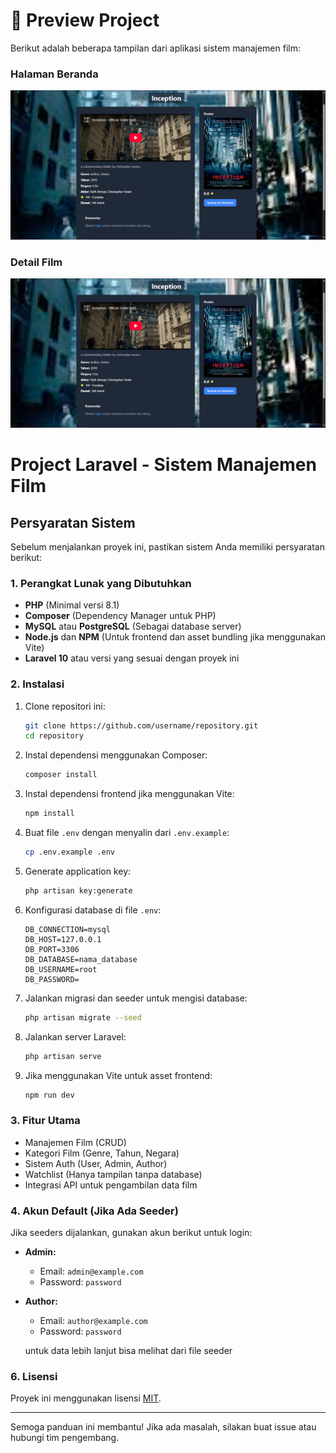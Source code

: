 # 📸 Preview Project

Berikut adalah beberapa tampilan dari aplikasi sistem manajemen film:

### Halaman Beranda
![Beranda](https://github.com/WahidMuhammadDjati/film2/blob/main/detail.png)

### Detail Film
![Detail Film](https://github.com/WahidMuhammadDjati/film2/blob/main/detail.png)



# Project Laravel - Sistem Manajemen Film

## Persyaratan Sistem
Sebelum menjalankan proyek ini, pastikan sistem Anda memiliki persyaratan berikut:

### 1. Perangkat Lunak yang Dibutuhkan
- **PHP** (Minimal versi 8.1)
- **Composer** (Dependency Manager untuk PHP)
- **MySQL** atau **PostgreSQL** (Sebagai database server)
- **Node.js** dan **NPM** (Untuk frontend dan asset bundling jika menggunakan Vite)
- **Laravel 10** atau versi yang sesuai dengan proyek ini

### 2. Instalasi
1. Clone repositori ini:
   ```sh
   git clone https://github.com/username/repository.git
   cd repository
   ```
2. Instal dependensi menggunakan Composer:
   ```sh
   composer install
   ```
3. Instal dependensi frontend jika menggunakan Vite:
   ```sh
   npm install
   ```
4. Buat file `.env` dengan menyalin dari `.env.example`:
   ```sh
   cp .env.example .env
   ```
5. Generate application key:
   ```sh
   php artisan key:generate
   ```
6. Konfigurasi database di file `.env`:
   ```env
   DB_CONNECTION=mysql
   DB_HOST=127.0.0.1
   DB_PORT=3306
   DB_DATABASE=nama_database
   DB_USERNAME=root
   DB_PASSWORD=
   ```
7. Jalankan migrasi dan seeder untuk mengisi database:
   ```sh
   php artisan migrate --seed
   ```
8. Jalankan server Laravel:
   ```sh
   php artisan serve
   ```
9. Jika menggunakan Vite untuk asset frontend:
   ```sh
   npm run dev
   ```

### 3. Fitur Utama
- Manajemen Film (CRUD)
- Kategori Film (Genre, Tahun, Negara)
- Sistem Auth (User, Admin, Author)
- Watchlist (Hanya tampilan tanpa database)
- Integrasi API untuk pengambilan data film

### 4. Akun Default (Jika Ada Seeder)
Jika seeders dijalankan, gunakan akun berikut untuk login:

- **Admin:**
  - Email: `admin@example.com`
  - Password: `password`
- **Author:**
  - Email: `author@example.com`
  - Password: `password`
  
  untuk data lebih lanjut bisa melihat dari file seeder 

### 6. Lisensi
Proyek ini menggunakan lisensi [MIT](LICENSE).

---

Semoga panduan ini membantu! Jika ada masalah, silakan buat issue atau hubungi tim pengembang.
